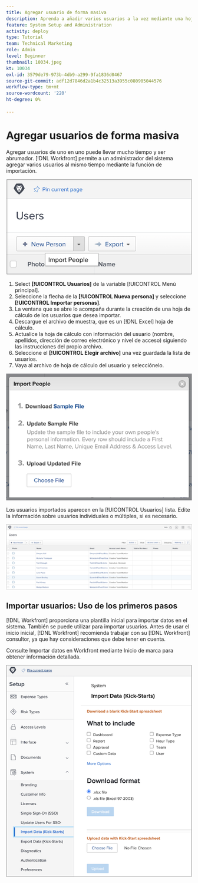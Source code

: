 ```yaml
---
title: Agregar usuario de forma masiva
description: Aprenda a añadir varios usuarios a la vez mediante una hoja de cálculo para una plantilla de inicio.
feature: System Setup and Administration
activity: deploy
type: Tutorial
team: Technical Marketing
role: Admin
level: Beginner
thumbnail: 10034.jpeg
kt: 10034
exl-id: 3579de79-973b-4db9-a299-9fa1836d0467
source-git-commit: adf12d7846d2a1b4c32513a3955c080905044576
workflow-type: tm+mt
source-wordcount: '220'
ht-degree: 0%

---
```


# Agregar usuarios de forma masiva

Agregar usuarios de uno en uno puede llevar mucho tiempo y ser abrumador. [!DNL Workfront] permite a un administrador del sistema agregar varios usuarios al mismo tiempo mediante la función de importación.

![[!UICONTROL Importar personas] opción de menú](assets/admin-fund-adding-users-5.png)

1. Select **[!UICONTROL Usuarios]** de la variable [!UICONTROL Menú principal].
1. Seleccione la flecha de la **[!UICONTROL Nueva persona]** y seleccione **[!UICONTROL Importar personas]**.
1. La ventana que se abre lo acompaña durante la creación de una hoja de cálculo de los usuarios que desea importar.
1. Descargue el archivo de muestra, que es un [!DNL Excel] hoja de cálculo.
1. Actualice la hoja de cálculo con información del usuario (nombre, apellidos, dirección de correo electrónico y nivel de acceso) siguiendo las instrucciones del propio archivo.
1. Seleccione el **[!UICONTROL Elegir archivo]** una vez guardada la lista de usuarios.
1. Vaya al archivo de hoja de cálculo del usuario y selecciónelo.

![Ventana Importar personas](assets/admin-fund-adding-users-6.png)

Los usuarios importados aparecen en la [!UICONTROL Usuarios] lista. Edite la información sobre usuarios individuales o múltiples, si es necesario.

![Lista de usuarios](assets/admin-fund-adding-users-7.png)

## Importar usuarios: Uso de los primeros pasos

[!DNL Workfront] proporciona una plantilla inicial para importar datos en el sistema. También se puede utilizar para importar usuarios. Antes de usar el inicio inicial, [!DNL Workfront] recomienda trabajar con su [!DNL Workfront] consultor, ya que hay consideraciones que debe tener en cuenta.

<!---
paragraph below needs URL to article
--->

Consulte Importar datos en Workfront mediante Inicio de marca para obtener información detallada.

![[!UICONTROL Importar datos] ([!UICONTROL Inicio]) en [!UICONTROL Configuración] area](assets/admin-fund-adding-users-8.png)

<!--
Learn more URLs
Import users
Import data into Workfront via Kick-Starts
-->
